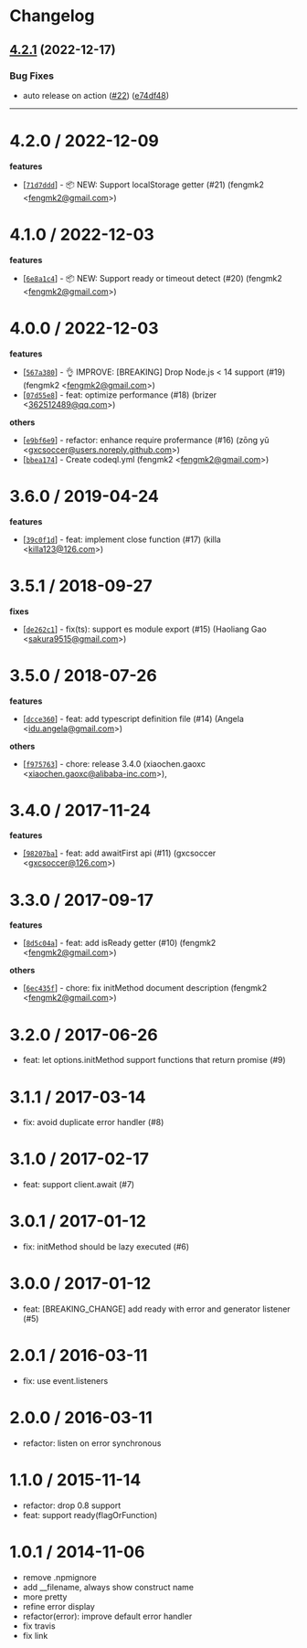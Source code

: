 # Changelog

## [4.2.1](https://github.com/node-modules/sdk-base/compare/v4.2.0...v4.2.1) (2022-12-17)


### Bug Fixes

* auto release on action ([#22](https://github.com/node-modules/sdk-base/issues/22)) ([e74df48](https://github.com/node-modules/sdk-base/commit/e74df4885a74fa99e935323a858e7f6c4447cc97))

---


4.2.0 / 2022-12-09
==================

**features**
  * [[`71d7ddd`](http://github.com/node-modules/sdk-base/commit/71d7ddd0c98f0c3c6ead65e1741ed5c54bd0eb38)] - 📦 NEW: Support localStorage getter (#21) (fengmk2 <<fengmk2@gmail.com>>)

4.1.0 / 2022-12-03
==================

**features**
  * [[`6e8a1c4`](http://github.com/node-modules/sdk-base/commit/6e8a1c4707908b28cc30a6019f164544c9033bb7)] - 📦 NEW: Support ready or timeout detect (#20) (fengmk2 <<fengmk2@gmail.com>>)

4.0.0 / 2022-12-03
==================

**features**
  * [[`567a380`](http://github.com/node-modules/sdk-base/commit/567a3806e348549f40fedf3438054b53f540107e)] - 👌 IMPROVE: [BREAKING] Drop Node.js < 14 support (#19) (fengmk2 <<fengmk2@gmail.com>>)
  * [[`07d55e8`](http://github.com/node-modules/sdk-base/commit/07d55e8596ced9ecaea837a3ff8a56e87a333da8)] - feat: optimize performance (#18) (brizer <<362512489@qq.com>>)

**others**
  * [[`e9bf6e9`](http://github.com/node-modules/sdk-base/commit/e9bf6e9e66570ac7c5e9537c22855573275d6618)] - refactor: enhance require profermance (#16) (zōng yǔ <<gxcsoccer@users.noreply.github.com>>)
  * [[`bbea174`](http://github.com/node-modules/sdk-base/commit/bbea174cebde7af79afdff50cd01eec3b5481fad)] - Create codeql.yml (fengmk2 <<fengmk2@gmail.com>>)

3.6.0 / 2019-04-24
==================

**features**
  * [[`39c0f1d`](http://github.com/node-modules/sdk-base/commit/39c0f1d946bd7da1e393d42cca2f5e1bc22eb785)] - feat: implement close function (#17) (killa <<killa123@126.com>>)

3.5.1 / 2018-09-27
==================

**fixes**
  * [[`de262c1`](http://github.com/node-modules/sdk-base/commit/de262c1e41e65a5fb11e95a95f96c6c561cb9d23)] - fix(ts): support es module export (#15) (Haoliang Gao <<sakura9515@gmail.com>>)

3.5.0 / 2018-07-26
==================

**features**
  * [[`dcce360`](http://github.com/node-modules/sdk-base/commit/dcce360d5da6a3f0516c2329c1902c49221ffd29)] - feat: add typescript definition file (#14) (Angela <<idu.angela@gmail.com>>)

**others**
  * [[`f975763`](http://github.com/node-modules/sdk-base/commit/f975763047a461fc8d0758f08dd52e16078f5bc9)] - chore: release 3.4.0 (xiaochen.gaoxc <<xiaochen.gaoxc@alibaba-inc.com>>),

3.4.0 / 2017-11-24
==================

**features**
  * [[`98207ba`]](https://github.com/node-modules/sdk-base/pull/11/commits/98207ba521487df39f7c9b116aaf7163bb6b9ad8) - feat: add awaitFirst api (#11) (gxcsoccer <<gxcsoccer@126.com>>)

3.3.0 / 2017-09-17
==================

**features**
  * [[`8d5c04a`](http://github.com/node-modules/sdk-base/commit/8d5c04aa3b0fee135dcf972b447aba0f79f56417)] - feat: add isReady getter (#10) (fengmk2 <<fengmk2@gmail.com>>)

**others**
  * [[`6ec435f`](http://github.com/node-modules/sdk-base/commit/6ec435f676395726ff64646518b55c7c8ff4bc45)] - chore: fix initMethod document description (fengmk2 <<fengmk2@gmail.com>>)

3.2.0 / 2017-06-26
==================

  * feat: let options.initMethod support functions that return promise (#9)

3.1.1 / 2017-03-14
==================

  * fix: avoid duplicate error handler (#8)

3.1.0 / 2017-02-17
==================

  * feat: support client.await (#7)

3.0.1 / 2017-01-12
==================

  * fix: initMethod should be lazy executed (#6)

3.0.0 / 2017-01-12
==================

  * feat: [BREAKING_CHANGE] add ready with error and generator listener (#5)

2.0.1 / 2016-03-11
==================

  * fix: use event.listeners

2.0.0 / 2016-03-11
==================

  * refactor: listen on error synchronous

1.1.0 / 2015-11-14
==================

  * refactor: drop 0.8 support
  * feat: support ready(flagOrFunction)

1.0.1 / 2014-11-06
==================

  * remove .npmignore
  * add __filename, always show construct name
  * more pretty
  * refine error display
  * refactor(error): improve default error handler
  * fix travis
  * fix link
